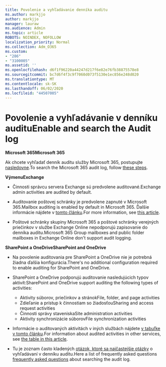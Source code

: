 ```yaml
---
title: Povolenie a vyhľadávanie denníka auditu
ms.author: markjjo
author: markjjo
manager: lauraw
ms.audience: Admin
ms.topic: article
ROBOTS: NOINDEX, NOFOLLOW
localization_priority: Normal
ms.collection: Adm_O365
ms.custom:
- "286"
- "3100005"
ms.assetid: ''
ms.openlocfilehash: d6f1f96220a44247d217f6e82e76fb38875578e8
ms.sourcegitcommit: bc7d6f4f3c9f7060d073f5130e1ec856e248d020
ms.translationtype: MT
ms.contentlocale: sk-SK
ms.lasthandoff: 06/02/2020
ms.locfileid: "44507005"
---
```

# <a name="enable-and-search-the-audit-log"></a><span data-ttu-id="5ca1b-102">Povolenie a vyhľadávanie v denníku auditu</span><span class="sxs-lookup"><span data-stu-id="5ca1b-102">Enable and search the Audit log</span></span>

<span data-ttu-id="5ca1b-103">**Microsoft 365**</span><span class="sxs-lookup"><span data-stu-id="5ca1b-103">**Microsoft 365**</span></span>

<span data-ttu-id="5ca1b-104">Ak chcete vyhľadať denník auditu služby Microsoft 365, postupujte [nasledovne](https://docs.microsoft.com/microsoft-365/compliance/search-the-audit-log-in-security-and-compliance#search-the-audit-log).</span><span class="sxs-lookup"><span data-stu-id="5ca1b-104">To search the Microsoft 365 audit log, follow [these steps](https://docs.microsoft.com/microsoft-365/compliance/search-the-audit-log-in-security-and-compliance#search-the-audit-log).</span></span>

<span data-ttu-id="5ca1b-105">**Výmenu**</span><span class="sxs-lookup"><span data-stu-id="5ca1b-105">**Exchange**</span></span>

- <span data-ttu-id="5ca1b-106">Činnosti správcu servera Exchange sú predvolene auditované.</span><span class="sxs-lookup"><span data-stu-id="5ca1b-106">Exchange admin activities are audited by default.</span></span>

- <span data-ttu-id="5ca1b-107">Auditovanie poštovej schránky je predvolene zapnuté v Microsoft 365.</span><span class="sxs-lookup"><span data-stu-id="5ca1b-107">Mailbox auditing is enabled by default in Microsoft 365.</span></span> <span data-ttu-id="5ca1b-108">Ďalšie informácie nájdete v [tomto článku](https://docs.microsoft.com/microsoft-365/compliance/enable-mailbox-auditing).</span><span class="sxs-lookup"><span data-stu-id="5ca1b-108">For more information, see  [this article](https://docs.microsoft.com/microsoft-365/compliance/enable-mailbox-auditing).</span></span>

- <span data-ttu-id="5ca1b-109">Poštové schránky skupiny Microsoft 365 a poštové schránky verejných priečinkov v službe Exchange Online nepodporujú zapisovanie do denníka auditu.</span><span class="sxs-lookup"><span data-stu-id="5ca1b-109">Microsoft 365 Group mailboxes and public folder mailboxes in Exchange Online don't support audit logging.</span></span>

<span data-ttu-id="5ca1b-110">**SharePoint a OneDrive**</span><span class="sxs-lookup"><span data-stu-id="5ca1b-110">**SharePoint and OneDrive**</span></span>

- <span data-ttu-id="5ca1b-111">Na povolenie auditovania pre SharePoint a OneDrive nie je potrebná žiadna ďalšia konfigurácia.</span><span class="sxs-lookup"><span data-stu-id="5ca1b-111">There's no additional configuration required to enable auditing for SharePoint and OneDrive.</span></span>

- <span data-ttu-id="5ca1b-112">SharePoint a OneDrive podporujú auditovanie nasledujúcich typov aktivít:</span><span class="sxs-lookup"><span data-stu-id="5ca1b-112">SharePoint and OneDrive support auditing the following types of activities:</span></span>

    - <span data-ttu-id="5ca1b-113">Aktivity súborov, priečinkov a stránok</span><span class="sxs-lookup"><span data-stu-id="5ca1b-113">File, folder, and page activities</span></span>
    - <span data-ttu-id="5ca1b-114">Zdieľanie a prístup k činnostiam so žiadosťou</span><span class="sxs-lookup"><span data-stu-id="5ca1b-114">Sharing and access request activities</span></span>
    - <span data-ttu-id="5ca1b-115">Činnosti správy staveniska</span><span class="sxs-lookup"><span data-stu-id="5ca1b-115">Site administration activities</span></span>
    - <span data-ttu-id="5ca1b-116">Aktivity synchronizácie súborov</span><span class="sxs-lookup"><span data-stu-id="5ca1b-116">File synchronization activities</span></span>

- <span data-ttu-id="5ca1b-117">Informácie o auditovaných aktivitách v iných službách nájdete [v tabuľke v tomto článku](https://docs.microsoft.com/microsoft-365/compliance/search-the-audit-log-in-security-and-compliance#audited-activities).</span><span class="sxs-lookup"><span data-stu-id="5ca1b-117">For information about audited activities in other services, see  [the table in this article](https://docs.microsoft.com/microsoft-365/compliance/search-the-audit-log-in-security-and-compliance#audited-activities).</span></span>

- <span data-ttu-id="5ca1b-118">Tu je zoznam často kladených [otázok, ktoré sa najčastejšie otázky](https://docs.microsoft.com/microsoft-365/compliance/search-the-audit-log-in-security-and-compliance#frequently-asked-questions) o vyhľadávaní v denníku auditu.</span><span class="sxs-lookup"><span data-stu-id="5ca1b-118">Here a list of frequently asked questions [frequently asked questions](https://docs.microsoft.com/microsoft-365/compliance/search-the-audit-log-in-security-and-compliance#frequently-asked-questions) about searching the audit log.</span></span>
